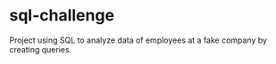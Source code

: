 # sql-challenge
Project using SQL to analyze data of employees at a fake company by creating queries.
